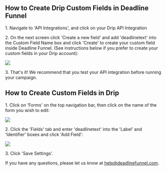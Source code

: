 ## How to Create Drip Custom Fields in Deadline Funnel

1\. Navigate to 'API Integrations', and click on your Drip API Integration 

2\. On the next screen click 'Create a new field' and add 'deadlinetext' into the Custom Field Name box and click 'Create' to create your custom field inside Deadline Funnel. (See instructions below if you prefer to create your custom fields in your Drip account): 

![](https://s3.amazonaws.com/helpscout.net/docs/assets/53974d6ce4b0c76107b109d1/images/5a7b59da0428634376cfea1a/file-ub92oEuyr4.png)

3\. That's it! We recommend that you test your API integration before running your campaign. 

## How to Create Custom Fields in Drip

1\. Click on 'Forms' on the top navigation bar, then click on the name of the form you wish to edit:

![](https://s3.amazonaws.com/helpscout.net/docs/assets/53974d6ce4b0c76107b109d1/images/5b3128fe2c7d3a0fa9a36ad8/file-4CpvtFltNJ.png)

2\. Click the 'Fields' tab and enter 'deadlinetext' into the 'Label' and 'Identifier' boxes and click 'Add Field': 

![](https://s3.amazonaws.com/helpscout.net/docs/assets/53974d6ce4b0c76107b109d1/images/5b3129d80428632c466b4df5/file-jMd9PSyjhR.png)

3\. Click 'Save Settings’. 

If you have any questions, please let us know at
[help@deadlinefunnel.com](mailto:mailto:help@deadlinefunnel.com).

